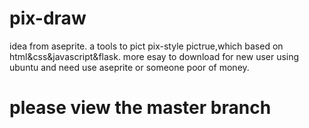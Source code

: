 # pix-draw
idea from aseprite.
a tools to pict pix-style pictrue,which based on html&css&javascript&flask.
more esay to download for new user using ubuntu and need use aseprite or someone poor of money.
# please view the master branch

